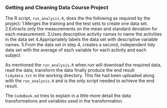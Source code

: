 ### Getting and Cleaning Data Course Project

The R script, `run_analysis.R`, does the the following as required by the project:
1.Merges the training and the test sets to create one data set.
2.Extracts only the measurements on the mean and standard deviation for each measurement.
3.Uses descriptive activity names to name the activities in the data set
4.Appropriately labels the data set with descriptive variable names.
5.From the data set in step 4, creates a second, independent tidy data set with the average of each variable for each activity and each subject

As mentioned the `run_analysis.R` when run will download the required data, read the data, transform the data finally produce the end result `tidydata.txt` in the working directory. This file had been uploaded along with the `run_analysis.R` and is the only script needed to achieve the end result.

The `CodeBook.md` tries to explain in a little more detail the data transformations and variables used in the transformation.
